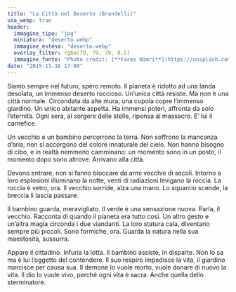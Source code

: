 ```yaml
---
title: "La Città nel Deserto (Brandelli)"
usa_webp: true
header:
  immagine_tipo: "jpg"
  miniatura: "deserto.webp"
  immagine_estesa: "deserto.webp"
  overlay_filter: rgba(79, 79, 79, 0.5)
  immagine_fonte: "Photo credit: [**Fares Nimri**](https://unsplash.com/@nimri)"
date: "2015-11-16 17:00"
---
```


Siamo sempre nel futuro, spero remoto. Il pianeta è ridotto ad una landa desolata, un immenso deserto roccioso. Un’unica città resiste. Ma non è una città normale. Circondata da alte mura, una cupola copre l’immenso giardino. Un unico abitante aspetta. Ha immensi poteri, affronta da solo l’eternità. Ogni sera, al sorgere delle stelle, ripensa al massacro. E’ lui il carnefice.

Un vecchio e un bambino percorrono la terra. Non soffrono la mancanza d’aria, non si accorgono del colore innaturale del cielo. Non hanno bisogno di cibo, e in realtà nemmeno camminano: un momento sono in un posto, il momento dopo sono altrove. Arrivano alla città.

Devono entrare, non si fanno bloccare da armi vecchie di secoli. Intorno a loro esplosioni illuminano la notte, venti di radiazioni levigano la roccia. La roccia è vetro, ora. Il vecchio sorride, alza una mano. Lo squarcio scende, la breccia li lascia passare.

Il bambino guarda, meravigliato. Il verde è una sensazione nuova. Parla, il vecchio. Racconta di quando il pianeta era tutto così. Un altro gesto e un’altra magia circonda i due viandanti. La loro statura cala, diventano sempre più piccoli. Sono formiche, ora. Guarda la natura nella sua maestosità, sussurra.

Appare il cittadino. Infuria la lotta. Il bambino assiste, in disparte. Non lo sa ma è lui l’oggetto del contendere. Il suo respiro impedisce la vita, il giardino marcisce per causa sua. Il demone lo vuole morto, vuole donare di nuovo la vita. Il dio lo vuole vivo, perché ogni vita è sacra. Anche quella dello sterminatore.
